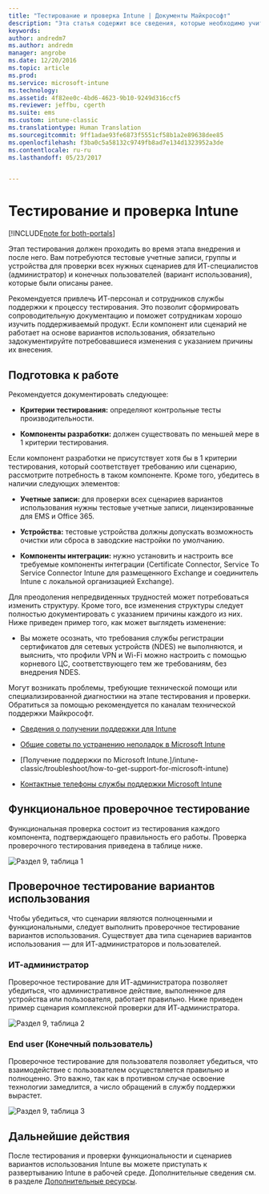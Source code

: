```yaml
---
title: "Тестирование и проверка Intune | Документы Майкрософт"
description: "Эта статья содержит все сведения, которые необходимо учитывать при тестировании и проверке чисто облачного решения Intune в своей среде."
keywords: 
author: andredm7
ms.author: andredm
manager: angrobe
ms.date: 12/20/2016
ms.topic: article
ms.prod: 
ms.service: microsoft-intune
ms.technology: 
ms.assetid: 4f82ee0c-4bd6-4623-9b10-9249d316ccf5
ms.reviewer: jeffbu, cgerth
ms.suite: ems
ms.custom: intune-classic
ms.translationtype: Human Translation
ms.sourcegitcommit: 9ff1adae93fe6873f5551cf58b1a2e89638dee85
ms.openlocfilehash: f3ba0c5a58132c9749fb8ad7e134d1323952a3de
ms.contentlocale: ru-ru
ms.lasthandoff: 05/23/2017


---
```


# <a name="intune-testing-and-validation"></a>Тестирование и проверка Intune

[!INCLUDE[note for both-portals](../includes/note-for-both-portals.md)]

Этап тестирования должен проходить во время этапа внедрения и после него. Вам потребуются тестовые учетные записи, группы и устройства для проверки всех нужных сценариев для ИТ-специалистов (администратор) и конечных пользователей (вариант использования), которые были описаны ранее.

Рекомендуется привлечь ИТ-персонал и сотрудников службы поддержки к процессу тестирования. Это позволит сформировать сопроводительную документацию и поможет сотрудникам хорошо изучить поддерживаемый продукт. Если компонент или сценарий не работает на основе вариантов использования, обязательно задокументируйте потребовавшиеся изменения с указанием причины их внесения.

## <a name="before-you-begin"></a>Подготовка к работе

Рекомендуется документировать следующее:

-   **Критерии тестирования:** определяют контрольные тесты производительности.

-   **Компоненты разработки:** должен существовать по меньшей мере в 1 критерии тестирования.

Если компонент разработки не присутствует хотя бы в 1 критерии тестирования, который соответствует требованию или сценарию, рассмотрите потребность в таком компоненте. Кроме того, убедитесь в наличии следующих элементов:

-   **Учетные записи:** для проверки всех сценариев вариантов использования нужны тестовые учетные записи, лицензированные для EMS и Office 365.

-   **Устройства:** тестовые устройства должны допускать возможность очистки или сброса в заводские настройки по умолчанию.

-   **Компоненты интеграции:** нужно установить и настроить все требуемые компоненты интеграции (Certificate Connector, Service To Service Connector Intune для размещенного Exchange и соединитель Intune с локальной организацией Exchange).

Для преодоления непредвиденных трудностей может потребоваться изменить структуру. Кроме того, все изменения структуры следует полностью документировать с указанием причины каждого из них. Ниже приведен пример того, как может выглядеть изменение:

-   Вы можете осознать, что требования службы регистрации сертификатов для сетевых устройств (NDES) не выполняются, и выяснить, что профили VPN и Wi-Fi можно настроить с помощью корневого ЦС, соответствующего тем же требованиям, без внедрения NDES.

Могут возникать проблемы, требующие технической помощи или специализированной диагностики на этапе тестирования и проверки. Обратиться за помощью рекомендуется по каналам технической поддержки Майкрософт.

-   [Сведения о получении поддержки для Intune](/intune-classic/troubleshoot/how-to-get-support-for-microsoft-intune)

-   [Общие советы по устранению неполадок в Microsoft Intune](/intune-classic/troubleshoot/general-troubleshooting-tips-for-microsoft-intune)

-   [Получение поддержки по Microsoft Intune.]/intune-classic/troubleshoot/how-to-get-support-for-microsoft-intune)

-   [Контактные телефоны службы поддержки Microsoft Intune](/intune-classic/troubleshoot/contact-assisted-phone-support-for-microsoft-intune)

## <a name="functional-validation-testing"></a>Функциональное проверочное тестирование

Функциональная проверка состоит из тестирования каждого компонента, подтверждающего правильность его работы. Проверка проверочного тестирования приведена в таблице ниже.

![Раздел 9, таблица 1](../media/section-9-image-1-table.PNG)

## <a name="use-case-validation-testing"></a>Проверочное тестирование вариантов использования

Чтобы убедиться, что сценарии являются полноценными и функциональными, следует выполнить проверочное тестирование вариантов использования. Существует два типа сценариев вариантов использования — для ИТ-администраторов и пользователей.

### <a name="it-admin"></a>ИТ-администратор

Проверочное тестирование для ИТ-администратора позволяет убедиться, что административное действие, выполненное для устройства или пользователя, работает правильно. Ниже приведен пример сценария комплексной проверки для ИТ-администратора.

![Раздел 9, таблица 2](../media/section-9-image-2-table.PNG)

### <a name="end-user"></a>End user (Конечный пользователь)

Проверочное тестирование для пользователя позволяет убедиться, что взаимодействие с пользователем осуществляется правильно и полноценно. Это важно, так как в противном случае освоение технологии замедлится, а число обращений в службу поддержки вырастет.

![Раздел 9, таблица 3](../media/section-9-image-3-table.PNG)

## <a name="next-steps"></a>Дальнейшие действия

После тестирования и проверки функциональности и сценариев вариантов использования Intune вы можете приступать к развертыванию Intune в рабочей среде. Дополнительные сведения см. в разделе [Дополнительные ресурсы](additional-resources.md).

